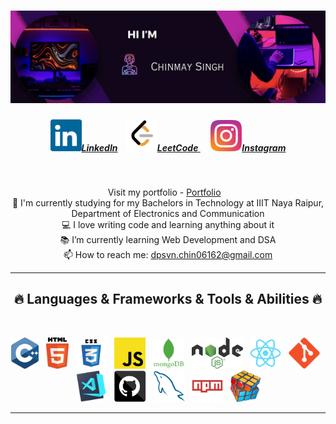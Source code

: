 

<h1 align="center">
 <img src="https://github.com/CHINMAY02CS/CHINMAY02CS/blob/main/Headerc.png">

</h1>

<h5 align="center">
  <a href="https://www.linkedin.com/in/chinmaycs/" title="LinkedIn Profile" ><img width="50" src="linkedin.svg">LinkedIn</a> &nbsp;&nbsp;
 <a href="https://www.leetcode.com/CHINMAYSINGH02CS" title="LeetCode Profile" ><img width="50" src="LeetCode_logo_black.png">LeetCode </a>&nbsp;&nbsp;&nbsp;&nbsp;
  <a href="https://www.instagram.com/chinmay_singh___/" title="Instagram Profile"><img width="50" src="instagram.svg">Instagram</a>
</h5>
<br>
<p align="center">
  Visit my portfolio -   <a href="https://courageous-pie-8689a3.netlify.app/" title="Portfolio" >Portfolio</a> &nbsp;&nbsp;
<br>
  🔬 I'm currently studying for my Bachelors in Technology at IIIT Naya Raipur, Department of Electronics and Communication
  <br>
  💻 I love writing code and learning anything about it
  <br>
  📚 I’m currently learning Web Development and DSA
  <br>
  📫 How to reach me: <a href="mailto: dpsvn.chin06162@gmail.com">dpsvn.chin06162@gmail.com</a>
</p>

<hr>
<h2 align="center">🔥 Languages & Frameworks & Tools & Abilities 🔥</h2>
<br>
<p align="center">
 <img title="C++" height="50" src="cpp.svg">&nbsp;&nbsp;
  <img title="HTML5" height="50" src="html5.svg">&nbsp;&nbsp;
  <img title="CSS" height="50" src="css.svg">&nbsp;&nbsp;
 <img title="Javascript" height="50" src="javascript.svg">&nbsp;&nbsp;
 <img title="MongoDB" height="50" src="mongodb.png">&nbsp;&nbsp;
 <img title="Node Express" height="50" src="node.png">&nbsp;&nbsp;
  <img title="React" height="50" src="react-original.svg">&nbsp;&nbsp;
  <img title="Git" height="50" src="git-original.svg">&nbsp;&nbsp;
  <img title="Visual Studio Code" height="50" src="vscode.png">&nbsp;&nbsp;
  <img title="GitHub" height="50" src="github.svg">&nbsp;&nbsp;
  <img title="MySQL" height="50" src="mysql.svg">&nbsp;&nbsp;
  <img title="npm" height="50" src="npm.svg">&nbsp;&nbsp;
 <img title="Problem Solving" height="50" src="problemSolving.png">
</p>



<hr>


